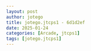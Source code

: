 ```yaml
---
layout: post
author: jotego
title: jotego.jtcps1 - 6d1d2ef
date: 2025-01-24
categories: [Arcade, jtcps1]
tags: [jotego.jtcps1]
---
```


